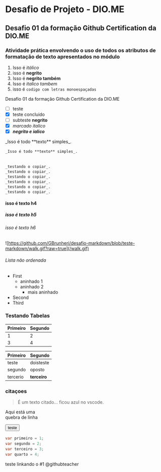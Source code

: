 # Desafio de Projeto - DIO.ME
## Desafio 01 da formação Github Certification da DIO.ME
### Atividade prática envolvendo o uso de todos os atributos de formatação de texto apresentados no módulo

1. Isso é *itálico*
2. isso é **negrito**
3. Isso é __negrito também__
4. Isso é _italico tambem_
5. isso é `codigo com letras monoespaçadas`


 Desafio 01 da formação Github Certification da DIO.ME

- [ ] teste
- [x] teste concluido
- [ ] subteste **negrito**
- [x] *marcado italico*
- [x] _**negrito e ialico**_

\_Isso é todo \*\*texto\*\* simples\_.

    _Isso é todo **texto** simples_.


    _testando o copiar_.
    _testando o copiar_.
    _testando o copiar_.
    _testando o copiar_.
    _testando o copiar_.
    _testando o copiar_.



#### isso é texto h4
##### isso é texto h5
###### isso é texto h6


![https://github.com/GBrunheri/desafio-markdown/blob/teste-markdown/walk.gif?raw=true](/walk.gif)


###### Lista não ordenada
- First
    - aninhado 1
    - aninhado 2
        - mais aninhado
- Second
- Third


### Testando Tabelas


Primeiro | Segundo
-|-
1 | 2
3 | 4



Primeiro | Segundo
-|-
teste | doisteste
segundo | oposto
tercerio | **terceiro**

### citaçoes

> É um texto citado... ficou azul no vscode.

Aqui está uma <br> quebra de linha

<button class="button">teste</button>

```csharp
var primeiro = 1;
var segundo = 2; 
var terceiro = 3;
var quarto = 4;

```

teste linkando o #1 
@githubteacher



